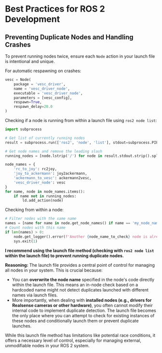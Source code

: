 # Best Practices for ROS 2 Development

## Preventing Duplicate Nodes and Handling Crashes

To prevent running nodes twice, ensure each `Node` action in your launch file is intentional and unique.

For automatic respawning on crashes:

```python
vesc = Node(
    package = 'vesc_driver',
    name = 'vesc_driver_node',
    executable = 'vesc_driver_node',
    parameters = [vesc_config],
    respawn=True,
    respawn_delay=20.0
)
```

Checking if a node is running from within a launch file using `ros2 node list`:

```python
import subprocess

# Get list of currently running nodes
result = subprocess.run(['ros2', 'node', 'list'], stdout=subprocess.PIPE, text=True)

# Get node names and remove the leading slash
running_nodes = [node.lstrip('/') for node in result.stdout.strip().split('\n')] if result.stdout else []

node_names = {
    'rc_to_joy': rc2joy,
    'joy_to_ackermann': joy2ackermann,
    'ackermann_to_vesc': ackermann2vesc,
    'vesc_driver_node': vesc
}
for name, node in node_names.items():
    if name not in running_nodes:
        ld.add_action(node)
```

Checking from within a node:

```python
# Filter nodes with the same name
names = [name for name in node.get_node_names() if name == 'my_node_name']
# Count nodes with this name
if len(names) > 0:
    node.get_logger().error(f'Another {node_name_to_check} node is already running! Exiting...')
    sys.exit(1)
```

**I recommend using the launch file method (checking with `ros2 node list` within the launch file) to prevent running duplicate nodes.**

**Reasoning:** The launch file provides a central point of control for managing all nodes in your system. This is crucial because:

* You can **overwrite the node name** specified in the node's code directly within the launch file. This means an in-node check based on a hardcoded name might not detect duplicates launched with different names via launch files.
* More importantly, when dealing with **installed nodes (e.g., drivers for Realsense cameras or other hardware)**, you often cannot modify their internal code to implement duplicate detection. The launch file becomes the only place where you can attempt to check for existing instances of these nodes and conditionally launch them or prevent duplicate launches.

While this launch file method has limitations like potential race conditions, it offers a necessary level of control, especially for managing external, unmodifiable nodes in your ROS 2 system.
